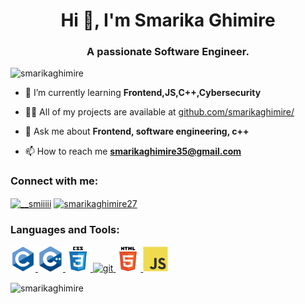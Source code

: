 <h1 align="center">Hi 👋, I'm Smarika Ghimire</h1>
<h3 align="center">A passionate Software Engineer.</h3>
 
<p align="left"> <img src="https://komarev.com/ghpvc/?username=smarikaghimire&label=Profile%20views&color=0e75b6&style=flat" alt="smarikaghimire" /> </p>
 
- 🌱 I’m currently learning **Frontend,JS,C++,Cybersecurity**
 
- 👨‍💻 All of my projects are available at [github.com/smarikaghimire/](github.com/smarikaghimire/)
 
- 💬 Ask me about **Frontend, software engineering, c++**
 
- 📫 How to reach me **smarikaghimire35@gmail.com**
 
<h3 align="left">Connect with me:</h3>
<p align="left">
<a href="https://linkedin.com/in/__smiiiii" target="blank"><img align="center" src="https://raw.githubusercontent.com/rahuldkjain/github-profile-readme-generator/master/src/images/icons/Social/linked-in-alt.svg" alt="__smiiiii" height="30" width="40" /></a>
<a href="https://fb.com/smarikaghimire27" target="blank"><img align="center" src="https://raw.githubusercontent.com/rahuldkjain/github-profile-readme-generator/master/src/images/icons/Social/facebook.svg" alt="smarikaghimire27" height="30" width="40" /></a>
</p>
 
<h3 align="left">Languages and Tools:</h3>
<p align="left"> <a href="https://www.cprogramming.com/" target="_blank" rel="noreferrer"> <img src="https://raw.githubusercontent.com/devicons/devicon/master/icons/c/c-original.svg" alt="c" width="40" height="40"/> </a> <a href="https://www.w3schools.com/cpp/" target="_blank" rel="noreferrer"> <img src="https://raw.githubusercontent.com/devicons/devicon/master/icons/cplusplus/cplusplus-original.svg" alt="cplusplus" width="40" height="40"/> </a> <a href="https://www.w3schools.com/css/" target="_blank" rel="noreferrer"> <img src="https://raw.githubusercontent.com/devicons/devicon/master/icons/css3/css3-original-wordmark.svg" alt="css3" width="40" height="40"/> </a> <a href="https://git-scm.com/" target="_blank" rel="noreferrer"> <img src="https://www.vectorlogo.zone/logos/git-scm/git-scm-icon.svg" alt="git" width="40" height="40"/> </a> <a href="https://www.w3.org/html/" target="_blank" rel="noreferrer"> <img src="https://raw.githubusercontent.com/devicons/devicon/master/icons/html5/html5-original-wordmark.svg" alt="html5" width="40" height="40"/> </a> <a href="https://developer.mozilla.org/en-US/docs/Web/JavaScript" target="_blank" rel="noreferrer"> <img src="https://raw.githubusercontent.com/devicons/devicon/master/icons/javascript/javascript-original.svg" alt="javascript" width="40" height="40"/> </a> </p>
 
<p><img align="center" src="https://github-readme-streak-stats.herokuapp.com/?user=smarikaghimire&" alt="smarikaghimire" /></p>
